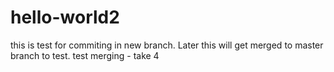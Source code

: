 # hello-world2

this is test for commiting in new branch. Later this will get merged to master branch to test.
test merging - take 4
